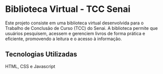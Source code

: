 <h1>Biblioteca Virtual - TCC Senai</h1>

Este projeto consiste em uma biblioteca virtual desenvolvida para o Trabalho de Conclusão de Curso (TCC) do Senai. A biblioteca permite que usuários pesquisem, acessem e gerenciem livros de forma prática e eficiente, promovendo a leitura e o acesso à informação.

<h2>Tecnologias Utilizadas</h2>

HTML, CSS e Javascript
